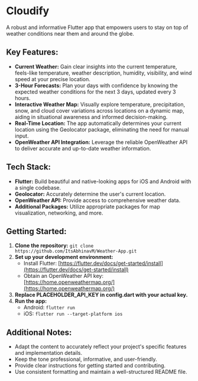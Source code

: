 # Cloudify
A robust and informative Flutter app that empowers users to stay on top of weather conditions near them and around the globe.

## Key Features:

- **Current Weather:** Gain clear insights into the current temperature, feels-like temperature, weather description, humidity, visibility, and wind speed at your precise location.
- **3-Hour Forecasts:** Plan your days with confidence by knowing the expected weather conditions for the next 3 days, updated every 3 hours.
- **Interactive Weather Map:** Visually explore temperature, precipitation, snow, and cloud cover variations across locations on a dynamic map, aiding in situational awareness and informed decision-making.
- **Real-Time Location:** The app automatically determines your current location using the Geolocator package, eliminating the need for manual input.
- **OpenWeather API Integration:** Leverage the reliable OpenWeather API to deliver accurate and up-to-date weather information.

## Tech Stack:

- **Flutter:** Build beautiful and native-looking apps for iOS and Android with a single codebase.
- **Geolocator:** Accurately determine the user's current location.
- **OpenWeather API:** Provide access to comprehensive weather data.
- **Additional Packages:** Utilize appropriate packages for map visualization, networking, and more.

## Getting Started:

1. **Clone the repository:** `git clone https://github.com/ItsAbhinavM/Weather-App.git`
2. **Set up your development environment:**
   - Install Flutter: [https://flutter.dev/docs/get-started/install](https://flutter.dev/docs/get-started/install)
   - Obtain an OpenWeather API key: [https://home.openweathermap.org/](https://home.openweathermap.org/)
3. **Replace PLACEHOLDER_API_KEY in config.dart with your actual key.**
4. **Run the app:**
   - Android: `flutter run`
   - iOS: `flutter run --target-platform ios`

## Additional Notes:

- Adapt the content to accurately reflect your project's specific features and implementation details.
- Keep the tone professional, informative, and user-friendly.
- Provide clear instructions for getting started and contributing.
- Use consistent formatting and maintain a well-structured README file.
